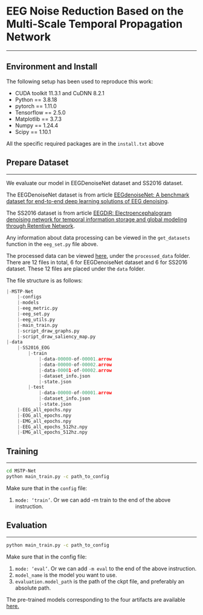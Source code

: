 # EEG Noise Reduction Based on the Multi-Scale Temporal Propagation Network

---

## Environment and Install

The following setup has been used to reproduce this work:

- CUDA toolkit 11.3.1 and CuDNN 8.2.1
- Python == 3.8.18
- pytorch == 1.11.0
- Tensorflow == 2.5.0
- Matplotlib == 3.7.3
- Numpy == 1.24.4
- Scipy == 1.10.1

All the specific required packages are in the `install.txt` above

## Prepare Dataset

---

We evaluate our model in EEGDenoiseNet dataset and SS2016 dataset.

The EEGDenoiseNet dataset is from article [EEGdenoiseNet: A benchmark dataset for end-to-end deep learning solutions of EEG denoising](https://github.com/ncclabsustech/EEGdenoiseNet).

The SS2016 dataset is from article [EEGDiR: Electroencephalogram denoising network for temporal information storage and global modeling through Retentive Network](https://github.com/woldier/EEGDiR).

Any information about data processing can be viewed in the `get_datasets` function in the `eeg_set.py` file above.

The processed data can be viewed [here](https://gin.g-node.org/gordon-won/MSTP-Net_pre-trained_model/), under the `processed_data` folder. There are 12 files in total, 6 for EEGDenoiseNet dataset and 6 for SS2016 dataset. These 12 files are placed under the `data` folder.

The file structure is as follows:

```python
|-MSTP-Net
	|-configs
	|-models
	|-eeg_metric.py
	|-eeg_set.py
	|-eeg_utils.py
	|-main_train.py
	|-script_draw_graphs.py
	|-script_draw_saliency_map.py
|-data
	|-SS2016_EOG
		|-train
			|-data-00000-of-00001.arrow
			|-data-00000-of-00002.arrow
			|-data-00001-of-00002.arrow
			|-dataset_info.json
			|-state.json
		|-test
			|-data-00000-of-00001.arrow
			|-dataset_info.json
			|-state.json
	|-EEG_all_epochs.npy
	|-EOG_all_epochs.npy
	|-EMG_all_epochs.npy
	|-EEG_all_epochs_512hz.npy
	|-EMG_all_epochs_512hz.npy
```

## Training

---

```bash
cd MSTP-Net
python main_train.py -c path_to_config
```

Make sure that in the `config` file: 

1. `mode: ‘train’`. Or we can add -m train to the end of the above instruction.

## Evaluation

---

```bash
python main_train.py -c path_to_config
```

Make sure that in the config file:

1. `mode: ‘eval’`. Or we can add `-m eval` to the end of the above instruction.
2. `model_name` is the model you want to use.
3. `evaluation.model_path` is the path of the ckpt file, and preferably an absolute path.

The pre-trained models corresponding to the four artifacts are available [here.](https://gin.g-node.org/gordon-won/MSTP-Net_pre-trained_model)
